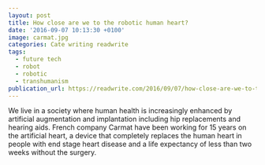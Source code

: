```yaml
---
layout: post
title: How close are we to the robotic human heart?
date: '2016-09-07 10:13:30 +0100'
image: carmat.jpg
categories: Cate writing readwrite
tags:
  - future tech
  - robot
  - robotic
  - transhumanism
publication_url: https://readwrite.com/2016/09/07/how-close-are-we-to-the-robotic-human-heart-dt4/
---
```


We live in a society where human health is increasingly enhanced by artificial augmentation and implantation including hip replacements and hearing aids. French company Carmat have been working for 15 years on the artificial heart, a device that completely replaces the human heart in people with end stage heart disease and a life expectancy of less than two weeks without the surgery.
